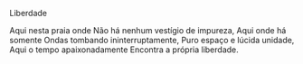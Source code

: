 Liberdade

Aqui nesta praia onde
Não há nenhum vestígio de impureza,
Aqui onde há somente
Ondas tombando ininterruptamente,
Puro espaço e lúcida unidade,
Aqui o tempo apaixonadamente
Encontra a própria liberdade.
